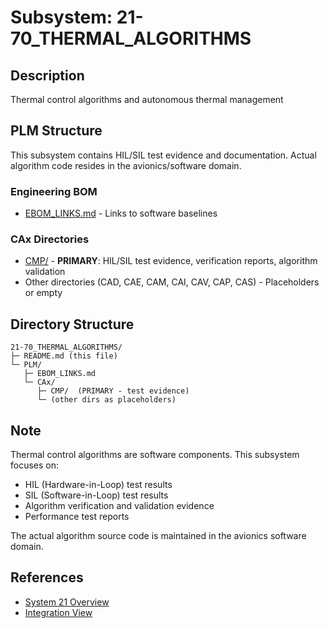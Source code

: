 # Subsystem: 21-70_THERMAL_ALGORITHMS

## Description
Thermal control algorithms and autonomous thermal management

## PLM Structure

This subsystem contains HIL/SIL test evidence and documentation. Actual algorithm code resides in the avionics/software domain.

### Engineering BOM
- [EBOM_LINKS.md](./PLM/EBOM_LINKS.md) - Links to software baselines

### CAx Directories

- [CMP/](./PLM/CAx/CMP/) - **PRIMARY**: HIL/SIL test evidence, verification reports, algorithm validation
- Other directories (CAD, CAE, CAM, CAI, CAV, CAP, CAS) - Placeholders or empty

## Directory Structure

```
21-70_THERMAL_ALGORITHMS/
├─ README.md (this file)
└─ PLM/
   ├─ EBOM_LINKS.md
   └─ CAx/
      ├─ CMP/  (PRIMARY - test evidence)
      └─ (other dirs as placeholders)
```

## Note

Thermal control algorithms are software components. This subsystem focuses on:
- HIL (Hardware-in-Loop) test results
- SIL (Software-in-Loop) test results
- Algorithm verification and validation evidence
- Performance test reports

The actual algorithm source code is maintained in the avionics software domain.

## References
- [System 21 Overview](../../README.md)
- [Integration View](../../INTEGRATION_VIEW.md)
